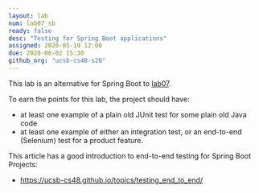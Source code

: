 ```yaml
---
layout: lab
num: lab07_sb
ready: false
desc: "Testing for Spring Boot applications"
assigned: 2020-05-19 12:00
due: 2020-06-02 15:30
github_org: "ucsb-cs48-s20"
---
```



This lab is an alternative for Spring Boot to [lab07](https://ucsb-cs48.github.io/s20/lab/lab07/).

To earn the points for this lab, the project should have:
* at least one example of a plain old JUnit test for some plain old Java code
* at least one example of either an integration test, or an end-to-end (Selenium) test for a product feature.

This article has a good introduction to end-to-end testing for Spring Boot Projects:
* <https://ucsb-cs48.github.io/topics/testing_end_to_end/>


